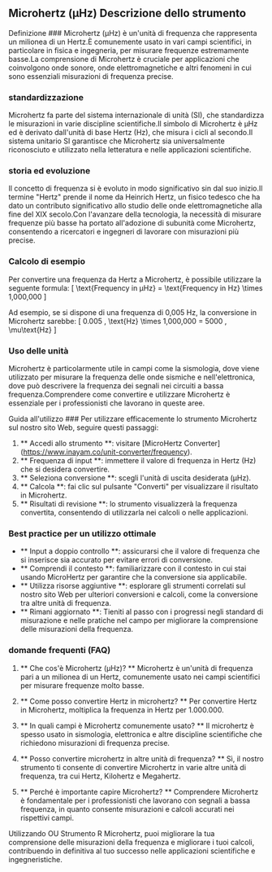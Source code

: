 ## Microhertz (μHz) Descrizione dello strumento

Definizione ###
Microhertz (μHz) è un'unità di frequenza che rappresenta un milionea di un Hertz.È comunemente usato in vari campi scientifici, in particolare in fisica e ingegneria, per misurare frequenze estremamente basse.La comprensione di Microhertz è cruciale per applicazioni che coinvolgono onde sonore, onde elettromagnetiche e altri fenomeni in cui sono essenziali misurazioni di frequenza precise.

### standardizzazione
Microhertz fa parte del sistema internazionale di unità (SI), che standardizza le misurazioni in varie discipline scientifiche.Il simbolo di Microhertz è μHz ed è derivato dall'unità di base Hertz (Hz), che misura i cicli al secondo.Il sistema unitario SI garantisce che Microhertz sia universalmente riconosciuto e utilizzato nella letteratura e nelle applicazioni scientifiche.

### storia ed evoluzione
Il concetto di frequenza si è evoluto in modo significativo sin dal suo inizio.Il termine "Hertz" prende il nome da Heinrich Hertz, un fisico tedesco che ha dato un contributo significativo allo studio delle onde elettromagnetiche alla fine del XIX secolo.Con l'avanzare della tecnologia, la necessità di misurare frequenze più basse ha portato all'adozione di subunità come Microhertz, consentendo a ricercatori e ingegneri di lavorare con misurazioni più precise.

### Calcolo di esempio
Per convertire una frequenza da Hertz a Microhertz, è possibile utilizzare la seguente formula:
\[ \text{Frequency in μHz} = \text{Frequency in Hz} \times 1,000,000 \]

Ad esempio, se si dispone di una frequenza di 0,005 Hz, la conversione in Microhertz sarebbe:
\[ 0.005 \, \text{Hz} \times 1,000,000 = 5000 \, \mu\text{Hz} \]

### Uso delle unità
Microhertz è particolarmente utile in campi come la sismologia, dove viene utilizzato per misurare la frequenza delle onde sismiche e nell'elettronica, dove può descrivere la frequenza dei segnali nei circuiti a bassa frequenza.Comprendere come convertire e utilizzare Microhertz è essenziale per i professionisti che lavorano in queste aree.

Guida all'utilizzo ###
Per utilizzare efficacemente lo strumento Microhertz sul nostro sito Web, seguire questi passaggi:
1. ** Accedi allo strumento **: visitare [MicroHertz Converter] (https://www.inayam.co/unit-converter/frequency).
2. ** Frequenza di input **: immettere il valore di frequenza in Hertz (Hz) che si desidera convertire.
3. ** Seleziona conversione **: scegli l'unità di uscita desiderata (μHz).
4. ** Calcola **: fai clic sul pulsante "Converti" per visualizzare il risultato in Microhertz.
5. ** Risultati di revisione **: lo strumento visualizzerà la frequenza convertita, consentendo di utilizzarla nei calcoli o nelle applicazioni.

### Best practice per un utilizzo ottimale
- ** Input a doppio controllo **: assicurarsi che il valore di frequenza che si inserisce sia accurato per evitare errori di conversione.
- ** Comprendi il contesto **: familiarizzare con il contesto in cui stai usando MicroHertz per garantire che la conversione sia applicabile.
- ** Utilizza risorse aggiuntive **: esplorare gli strumenti correlati sul nostro sito Web per ulteriori conversioni e calcoli, come la conversione tra altre unità di frequenza.
- ** Rimani aggiornato **: Tieniti al passo con i progressi negli standard di misurazione e nelle pratiche nel campo per migliorare la comprensione delle misurazioni della frequenza.

### domande frequenti (FAQ)

1. ** Che cos'è Microhertz (μHz)? **
Microhertz è un'unità di frequenza pari a un milionea di un Hertz, comunemente usato nei campi scientifici per misurare frequenze molto basse.

2. ** Come posso convertire Hertz in microhertz? **
Per convertire Hertz in Microhertz, moltiplica la frequenza in Hertz per 1.000.000.

3. ** In quali campi è Microhertz comunemente usato? **
Il microhertz è spesso usato in sismologia, elettronica e altre discipline scientifiche che richiedono misurazioni di frequenza precise.

4. ** Posso convertire microhertz in altre unità di frequenza? **
Sì, il nostro strumento ti consente di convertire Microhertz in varie altre unità di frequenza, tra cui Hertz, Kilohertz e Megahertz.

5. ** Perché è importante capire Microhertz? **
Comprendere Microhertz è fondamentale per i professionisti che lavorano con segnali a bassa frequenza, in quanto consente misurazioni e calcoli accurati nei rispettivi campi.

Utilizzando OU Strumento R Microhertz, puoi migliorare la tua comprensione delle misurazioni della frequenza e migliorare i tuoi calcoli, contribuendo in definitiva al tuo successo nelle applicazioni scientifiche e ingegneristiche.